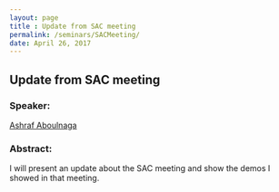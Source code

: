 ```yaml
---
layout: page
title : Update from SAC meeting
permalink: /seminars/SACMeeting/
date: April 26, 2017
---
```


## Update from SAC meeting

### Speaker:

[Ashraf Aboulnaga]()

### Abstract:

I will present an update about the SAC meeting and show the demos I showed in that meeting.